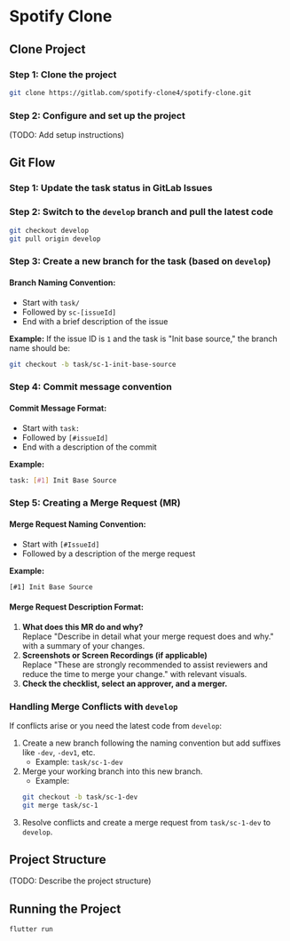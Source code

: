 # Spotify Clone

## Clone Project
### Step 1: Clone the project
```sh
git clone https://gitlab.com/spotify-clone4/spotify-clone.git
```
### Step 2: Configure and set up the project
(TODO: Add setup instructions)

## Git Flow
### Step 1: Update the task status in GitLab Issues

### Step 2: Switch to the `develop` branch and pull the latest code
```sh
git checkout develop
git pull origin develop
```

### Step 3: Create a new branch for the task (based on `develop`)
#### **Branch Naming Convention:**
- Start with `task/`
- Followed by `sc-[issueId]`
- End with a brief description of the issue

**Example:** If the issue ID is `1` and the task is "Init base source," the branch name should be:
```sh
git checkout -b task/sc-1-init-base-source
```

### Step 4: Commit message convention
#### **Commit Message Format:**
- Start with `task:`
- Followed by `[#issueId]`
- End with a description of the commit

**Example:**
```sh
task: [#1] Init Base Source
```

### Step 5: Creating a Merge Request (MR)
#### **Merge Request Naming Convention:**
- Start with `[#IssueId]`
- Followed by a description of the merge request

**Example:**
```sh
[#1] Init Base Source
```

#### **Merge Request Description Format:**
1. **What does this MR do and why?**  
   Replace "Describe in detail what your merge request does and why." with a summary of your changes.
2. **Screenshots or Screen Recordings (if applicable)**  
   Replace "These are strongly recommended to assist reviewers and reduce the time to merge your change." with relevant visuals.
3. **Check the checklist, select an approver, and a merger.**

### Handling Merge Conflicts with `develop`
If conflicts arise or you need the latest code from `develop`:
1. Create a new branch following the naming convention but add suffixes like `-dev`, `-dev1`, etc.
   - Example: `task/sc-1-dev`
2. Merge your working branch into this new branch.
   - Example:
   ```sh
   git checkout -b task/sc-1-dev
   git merge task/sc-1
   ```
3. Resolve conflicts and create a merge request from `task/sc-1-dev` to `develop`.

## Project Structure
(TODO: Describe the project structure)

## Running the Project
```sh
flutter run
```

